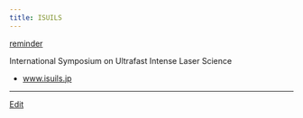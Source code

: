 ```yaml
---
title: ISUILS
---
```



[reminder](/reminder)

International Symposium on Ultrafast Intense Laser Science

* www.isuils.jp




----
[Edit](https://github.com/vitroid/vitroid.github.io/edit/master/MD/ISUILS.md)
